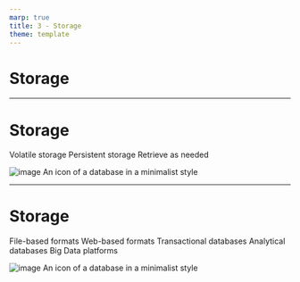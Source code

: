 ```yaml
---
marp: true
title: 3 - Storage
theme: template
---
```


<!-- _class: title-only -->

# Storage

---

<!-- _class: title-two-content-left-center -->

# Storage

Volatile storage
Persistent storage
Retrieve as needed

![image An icon of a database in a minimalist style](images/placeholder.png)

---

<!-- _class: title-two-content-left-center -->

# Storage

File-based formats
Web-based formats
Transactional databases
Analytical databases
Big Data platforms

![image An icon of a database in a minimalist style](images/placeholder.png)
